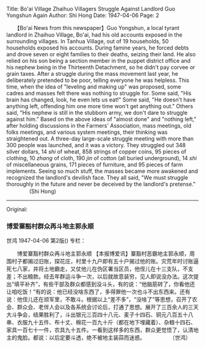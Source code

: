 Title: Bo'ai Village Zhaihuo Villagers Struggle Against Landlord Guo Yongshun Again
Author: Shi Hong
Date: 1947-04-06
Page: 2

　　【Bo'ai News from this newspaper】Guo Yongshun, a local tyrant landlord in Zhaihuo Village, Bo'ai, had his old accounts exposed in the surrounding villages. In Tanhua Village, out of 19 households, 50 households exposed his accounts. During famine years, he forced debts and drove seven or eight families to their deaths, seizing their land. He also relied on his son being a section member in the puppet district office and his nephew being in the Thirteenth Detachment, so he didn't pay corvee or grain taxes. After a struggle during the mass movement last year, he deliberately pretended to be poor, telling everyone he was helpless. This time, when the idea of "leveling and making up" was proposed, some cadres and masses felt there was nothing to struggle for. Some said, "His brain has changed, look, he even lets us eat!" Some said, "He doesn't have anything left, offending him one more time won't get anything out." Others said, "His nephew is still in the stubborn army, we don't dare to struggle against him." Based on the above ideas of "almost done" and "nothing left," after holding discussions in the Farmers' Association, mass meetings, old folks meetings, and various system meetings, their thinking was straightened out. A three-day large-scale struggle meeting with more than 300 people was launched, and it was a victory. They struggled out 348 silver dollars, 14 *shi* of wheat, 858 strings of copper coins, 95 pieces of clothing, 10 *zhang* of cloth, 190 *jin* of cotton (all buried underground), 14 *shi* of miscellaneous grains, 171 pieces of furniture, and 95 pieces of farm implements. Seeing so much stuff, the masses became more awakened and recognized the landlord's devilish face. They all said, "We must struggle thoroughly in the future and never be deceived by the landlord's pretense."
　　　　        (Shi Hong)



<hr /> 

Original: 


### 博爱寨豁村群众再斗地主郭永顺
世鸿
1947-04-06
第2版()
专栏：

　　博爱寨豁村群众再斗地主郭永顺
    【本报博爱讯】寨豁村恶霸地主郭永顺，周围村子都揭过旧账，探花庄，村里十九户即有五十户揭过他的账。灾荒年时讨账逼死七八家，并将土地霸走，又仗他儿在伪区署当区员，他侄儿在十三支队，不支差；不出粮款。经去年群运斗争一次，以后就故意装穷，见人即说没办法。这次提出“填平补齐”，有些干部及群众都感到没斗头，有的说：“他脑筋转了，你看他还让咱吃饭！”有的说：他已经没啥东西了，多得罪他一次也斗不出东西来。还有说：他侄儿还在顽军里，不敢斗。根据以上“差不多”，“没啥了”等思想，召开了农会、群众会、老伴人会以及各系统会讨论后，打通了思想。展开了三百余人的三天大斗争会，结果胜利了，斗出银元三百四十八元、麦子十四石、铜元八百五十八串、衣服九十五件、布十丈、棉花一百九十斤（都在地下埋藏着）、杂粮十四石、家具一百七十一件，农具九十五件。一看到这样多的东西，群众更觉悟了，认清地主的鬼脸。都说：以后定要斗透，绝不被地主装蒜而迷惑。
　　　　        （世鸿）
